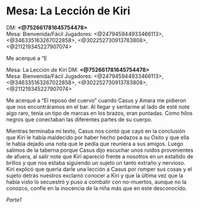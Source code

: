 # Mesa: La Lección de Kiri
DM: **<@752661781645754478>**  
Mesa: Bienvenida/Fácil
Jugadores: <@247945944933466113>, <@346335163267022858>, <@302252730913783808>, <@211219345227907074> 


Me acerqué a “E

Mesa: La Lección de Kiri
DM: **<@752661781645754478>**  
Mesa: Bienvenida/Fácil
Jugadores: <@247945944933466113>, <@346335163267022858>, <@302252730913783808>, <@211219345227907074> 


Me acerqué a “El reposo del cuervo” cuando Casus y Amara me pidieron que nos encontráramos en el bar. Al llegar y sentarme al lado de esté note algo raro, tenía un tipo de marcas en los brazos, eran puntadas. Como hilos negros que conectaban las diferentes partes de su cuerpo.

Mientras terminaba mi texto, Casus nos contó que cayó en la conclusión que Kiri le había maldecido por haber hecho pedazos a su Osito y que ella le habia dejado una nota que le pedía que reuniera a sus amigos. Luego salimos de la taberna porque Casus dijo escuchar unos ruidos provenientes de afuera, al salir note que Kiri apareció frente a nosotros en un estallido de brillos y que nos estaba siguiendo un sujeto un tanto extraño y nervioso. Kiri explicó que quería darle una lección a Casus por romper sus cosas y el sujeto detrás nuestros exclamó conocer a Kiri y que la última vez que la había visto lo secuestró y puso a combatir con no-muertos, aunque no la conozco, confíe en la inocencia de la niña más que en este desconocido.

_Parte1_

